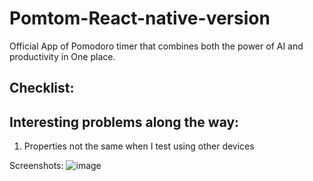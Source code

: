 # Pomtom-React-native-version
Official App of Pomodoro timer that combines both the power of AI and productivity in One place.

## Checklist:

## Interesting problems along the way:
1. Properties not the same when I test using other devices



Screenshots:
![image](https://github.com/user-attachments/assets/39580263-0f0a-4a5f-a09a-9fddbcce5d83)
